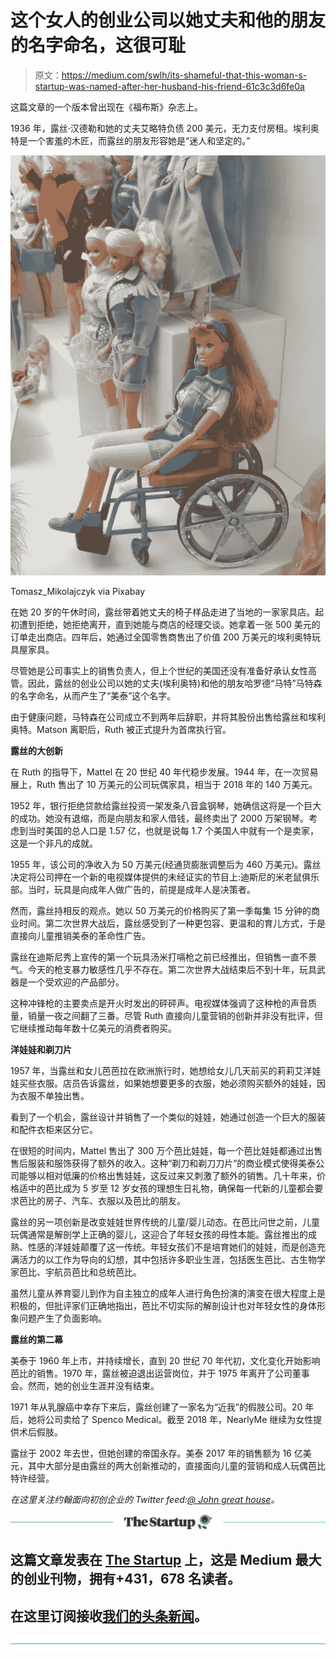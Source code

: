 # 这个女人的创业公司以她丈夫和他的朋友的名字命名，这很可耻

> 原文：<https://medium.com/swlh/its-shameful-that-this-woman-s-startup-was-named-after-her-husband-his-friend-61c3c3d6fe0a>

这篇文章的一个版本曾出现在《福布斯》杂志上。

1936 年，露丝·汉德勒和她的丈夫艾略特负债 200 美元，无力支付房租。埃利奥特是一个害羞的木匠，而露丝的朋友形容她是“迷人和坚定的。”

![](img/fff0538daa4fe07ad82ae3f356acceba.png)

Tomasz_Mikolajczyk via Pixabay

在她 20 岁的午休时间，露丝带着她丈夫的椅子样品走进了当地的一家家具店。起初遭到拒绝，她拒绝离开，直到她能与商店的经理交谈。她拿着一张 500 美元的订单走出商店。四年后，她通过全国零售商售出了价值 200 万美元的埃利奥特玩具屋家具。

尽管她是公司事实上的销售负责人，但上个世纪的美国还没有准备好承认女性高管。因此，露丝的创业公司以她的丈夫(埃利奥特)和他的朋友哈罗德“马特”马特森的名字命名，从而产生了“美泰”这个名字。

由于健康问题，马特森在公司成立不到两年后辞职，并将其股份出售给露丝和埃利奥特。Matson 离职后，Ruth 被正式提升为首席执行官。

**露丝的大创新**

在 Ruth 的指导下，Mattel 在 20 世纪 40 年代稳步发展。1944 年，在一次贸易展上，Ruth 售出了 10 万美元的公司玩偶家具，相当于 2018 年的 140 万美元。

1952 年，银行拒绝贷款给露丝投资一架发条八音盒钢琴，她确信这将是一个巨大的成功。她没有退缩，而是向朋友和家人借钱，最终卖出了 2000 万架钢琴。考虑到当时美国的总人口是 1.57 亿，也就是说每 1.7 个美国人中就有一个是卖家，这是一个非凡的成就。

1955 年，该公司的净收入为 50 万美元(经通货膨胀调整后为 460 万美元)。露丝决定将公司押在一个新的电视媒体提供的未经证实的节目上:迪斯尼的米老鼠俱乐部。当时，玩具是向成年人做广告的，前提是成年人是决策者。

然而，露丝持相反的观点。她以 50 万美元的价格购买了第一季每集 15 分钟的商业时间。第二次世界大战后，露丝感受到了一种更包容、更温和的育儿方式，于是直接向儿童推销美泰的革命性广告。

露丝在迪斯尼秀上宣传的第一个玩具汤米打嗝枪之前已经推出，但销售一直不景气。今天的枪支暴力敏感性几乎不存在。第二次世界大战结束后不到十年，玩具武器是一个受欢迎的产品部分。

这种冲锋枪的主要卖点是开火时发出的砰砰声。电视媒体强调了这种枪的声音质量，销量一夜之间翻了三番。尽管 Ruth 直接向儿童营销的创新并非没有批评，但它继续推动每年数十亿美元的消费者购买。

**洋娃娃和剃刀片**

1957 年，当露丝和女儿芭芭拉在欧洲旅行时，她想给女儿几天前买的莉莉艾洋娃娃买些衣服。店员告诉露丝，如果她想要更多的衣服，她必须购买额外的娃娃，因为衣服不单独出售。

看到了一个机会，露丝设计并销售了一个类似的娃娃，她通过创造一个巨大的服装和配件衣柜来区分它。

在很短的时间内，Mattel 售出了 300 万个芭比娃娃，每一个芭比娃娃都通过出售售后服装和服饰获得了额外的收入。这种“剃刀和剃刀刀片”的商业模式使得美泰公司能够以相对低廉的价格出售娃娃，这反过来又刺激了额外的销售。几十年来，价格适中的芭比成为 5 岁至 12 岁女孩的理想生日礼物，确保每一代新的儿童都会要求芭比的房子、汽车、衣服以及芭比的朋友。

露丝的另一项创新是改变娃娃世界传统的儿童/婴儿动态。在芭比问世之前，儿童玩偶通常是解剖学上正确的婴儿，这迎合了年轻女孩的母性本能。露丝推出的成熟、性感的洋娃娃颠覆了这一传统。年轻女孩们不是培育她们的娃娃，而是创造充满活力的以工作为导向的幻想，其中包括许多职业生涯，包括医生芭比、古生物学家芭比、宇航员芭比和总统芭比。

虽然儿童从养育婴儿到作为自主独立的成年人进行角色扮演的演变在很大程度上是积极的，但批评家们正确地指出，芭比不切实际的解剖设计也对年轻女性的身体形象问题产生了负面影响。

**露丝的第二幕**

美泰于 1960 年上市，并持续增长，直到 20 世纪 70 年代初，文化变化开始影响芭比的销售。1970 年，露丝被迫退出运营岗位，并于 1975 年离开了公司董事会。然而，她的创业生涯并没有结束。

1971 年从乳腺癌中幸存下来后，露丝创建了一家名为“近我”的假肢公司。20 年后，她将公司卖给了 Spenco Medical。截至 2018 年，NearlyMe 继续为女性提供术后假肢。

露丝于 2002 年去世，但她创建的帝国永存。美泰 2017 年的销售额为 16 亿美元，其中大部分是由露丝的两大创新推动的，直接面向儿童的营销和成人玩偶芭比特许经营。

*在这里关注约翰面向初创企业的 Twitter feed:*[*@ John great house*](https://twitter.com/#!/johngreathouse)*。*

[![](img/308a8d84fb9b2fab43d66c117fcc4bb4.png)](https://medium.com/swlh)

## 这篇文章发表在 [The Startup](https://medium.com/swlh) 上，这是 Medium 最大的创业刊物，拥有+431，678 名读者。

## 在这里订阅接收[我们的头条新闻](https://growthsupply.com/the-startup-newsletter/)。

[![](img/b0164736ea17a63403e660de5dedf91a.png)](https://medium.com/swlh)